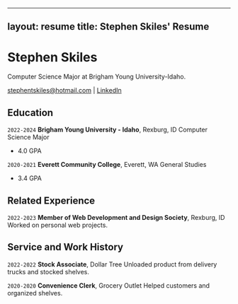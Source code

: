 
---
layout: resume
title: Stephen Skiles' Resume
---
# Stephen Skiles
Computer Science Major at Brigham Young University-Idaho.

<div id="webaddress">
<a href="stephentskiles@hotmail.com">stephentskiles@hotmail.com</a>
| <a href="https://www.linkedin.com/in/stephen-skiles-490765230/">LinkedIn</a>
</div>

<!-- https://www.monique.tech/the-art-of-markdown -->


## Education

`2022-2024`
__Brigham Young University - Idaho__, Rexburg, ID
Computer Science Major

- 4.0 GPA

`2020-2021`
__Everett Community College__, Everett, WA
General Studies

- 3.4 GPA



## Related Experience

`2022-2023`
__Member of Web Development and Design Society__, Rexburg, ID
Worked on personal web projects.




## Service and Work History

`2022-2022`
__Stock Associate__, Dollar Tree
Unloaded product from delivery trucks and stocked shelves.

`2020-2020`
__Convenience Clerk__, Grocery Outlet
Helped customers and organized shelves.

